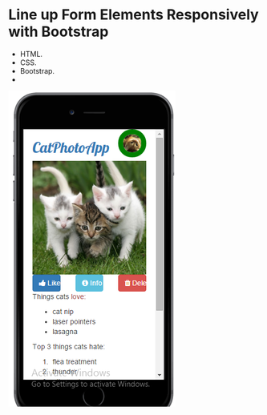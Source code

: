 # Line up Form Elements Responsively with Bootstrap 
- HTML.
- CSS.
- Bootstrap.
- 
![Alt text](https://github.com/walejandromt/Responsively-with-Bootstrap/blob/master/img.png "Optional title")
